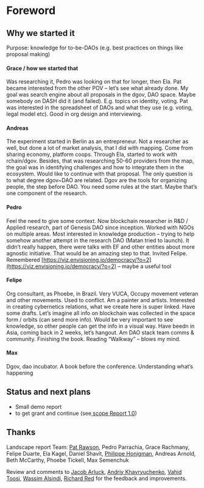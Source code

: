 # Foreword

## Why we started it

Purpose: knowledge for to-be-DAOs \(e.g. best practices on things like proposal making\)

#### Grace / how we started that

Was researching it, Pedro was looking on that for longer, then Ela. Pat became interested from the other POV – let’s see what already done. My goal was search engine about all proposals in the dgov, DAO space. Maybe somebody on DASH did it \(and failed\). E.g. topics on identity, voting. Pat was interested in the spreadsheet of DAOs and what they use \(e.g. voting, legal model etc\). Good in org design and interviewing.

#### Andreas

The experiment started in Berlin as an entrepreneur. Not a researcher as well, but done a lot of market analysis, that I did with mapping. Come from sharing economy, platform coops. Through Ela, started to work with rchain/dgov. Besides, that was researching 50-60 providers from the map, the goal was in identifying challenges and how to integrate them in the ecosystem. Would like to continue with that proposal. The only question is to what degree dgov~DAO are related. Dgov are the tools for organizing people, the step before DAO. You need some rules at the start. Maybe that’s one component of the research.

#### Pedro

Feel the need to give some context. Now blockchain researcher in R&D / Applied research, part of Genesis DAO since inception. Worked with NGOs on multiple areas. Most interested in knowledge production – trying to help somehow another attempt in the research DAO \(Matan tried to launch\). It didn’t really happen, there were talks with EF and other entities about more agnostic initiative. That would be an amazing step to that. Invited Felipe. Remembered [https://viz.envisioning.io/democracy/?o=2](https://viz.envisioning.io/democracy/?o=2) – maybe a useful tool

#### Felipe

Org consultant, as Phoebe, in Brazil. Very VUCA, Occupy movement veteran and other movements. Used to conflict. Am a painter and artists. Interested in creating cybernetics relations, what we create here is super linked. Have some drafts. Let’s imagine all info on blockchain was collected in the space form / orbits \(can send more info\). Would be very important to see knowledge, so other people can get the info in a visual way. Have beedn in Asia, coming back in 2 weeks, let’s hangout. Am DAO stack team comms & community. Finishing the book. Reading “Walkway” – blows my mind.  


#### Max

Dgov, dao incubator. A book before the conference. Understanding what’s happening

## Status and next plans

* Small demo report
* to get grant and continue \(see[ scope Report 1.0](../report-0.2/report/)\)

## Thanks

Landscape report Team: [Pat Rawson](https://twitter.com/papa_raw), Pedro  Parrachia, Grace Rachmany, Felipe Duarte, Ela Kagel, Daniel Shavit, [Philippe Honigman](https://twitter.com/phil_h), Andreas Arnold, Beth McCarthy, Phoebe Tickell, Max Semenchuk

Review and comments to [Jacob Arluck](https://twitter.com/JacobArluck), [Andriy Khavryuchenko](https://twitter.com/akhavr), [Vahid Toosi](https://twitter.com/VahidToosi), [Wassim Alsindi](https://twitter.com/parallelind), [Richard Red](https://twitter.com/RichardRed0x) for the feedback and improvements.



